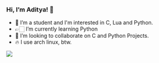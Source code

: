 ### Hi, I’m Aditya! 👋

- 👋 I’m a student and I'm interested in C, Lua and Python.
- 👉🏻 I’m currently learning Python 
- 👻 I’m looking to collaborate on C and Python Projects.
- 🔥 I use arch linux, btw.

<img src="https://github-readme-stats.vercel.app/api?username=adi-075&&show_icons=true&title_color=ffffff&icon_color=bb2acf&text_color=daf7dc&bg_color=191919">
